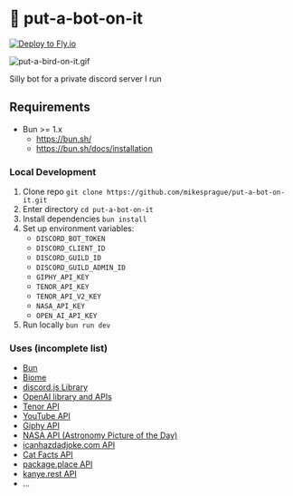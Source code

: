 # :robot: put-a-bot-on-it

[![Deploy to Fly.io](https://github.com/mikesprague/put-a-bot-on-it/actions/workflows/deploy-to-fly-io.yml/badge.svg)](https://github.com/mikesprague/put-a-bot-on-it/actions/workflows/deploy-to-fly-io.yml)

![put-a-bird-on-it.gif](./put-a-bird-on-it.gif)

Silly bot for a private discord server I run

## Requirements

- Bun >= 1.x
  - <https://bun.sh/>
  - <https://bun.sh/docs/installation>

### Local Development

1. Clone repo `git clone https://github.com/mikesprague/put-a-bot-on-it.git`
1. Enter directory `cd put-a-bot-on-it`
1. Install dependencies `bun install`
1. Set up environment variables:
   - `DISCORD_BOT_TOKEN`
   - `DISCORD_CLIENT_ID`
   - `DISCORD_GUILD_ID`
   - `DISCORD_GUILD_ADMIN_ID`
   - `GIPHY_API_KEY`
   - `TENOR_API_KEY`
   - `TENOR_API_V2_KEY`
   - `NASA_API_KEY`
   - `OPEN_AI_API_KEY`
1. Run locally `bun run dev`

### Uses (incomplete list)

- [Bun](https://bun.sh/)
- [Biome](https://biomejs.dev)
- [discord.js Library](https://github.com/discordjs/discord.js)
- [OpenAI library and APIs](https://github.com/openai/openai-node)
- [Tenor API](https://developers.google.com/tenor/guides/quickstart)
- [YouTube API](https://developers.google.com/youtube/v3/getting-started)
- [Giphy API](https://developers.giphy.com/)
- [NASA API (Astronomy Picture of the Day)](https://api.nasa.gov/)
- [icanhazdadjoke.com API](https://icanhazdadjoke.com)
- [Cat Facts API](https://catfact.ninja/)
- [package.place API](https://package.place)
- [kanye.rest API](https://kanye.rest/)
- ...
